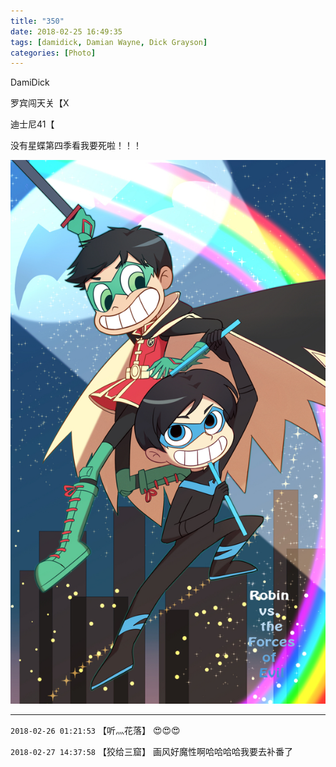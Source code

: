 ```yaml
---
title: "350"
date: 2018-02-25 16:49:35
tags: [damidick, Damian Wayne, Dick Grayson]
categories: [Photo]
---
```


<p>DamiDick</p> 
<p>罗宾闯天关【X</p> 
<p>迪士尼41【</p> 
<p>没有星蝶第四季看我要死啦！！！</p>

![](https://raw.githubusercontent.com/alicewish/meowchain247/master/img_cVZNdzJtQk9JV2RNcDJ1NGF4dG95V3IzVmVBb0FSeC93OHdOY3RWUWxJOFpkVFFQckYrSGlnPT0.jpg)

---

`2018-02-26 01:21:53` 【听灬花落】 😍😍😍

`2018-02-27 14:37:58` 【狡给三窟】 画风好魔性啊哈哈哈哈我要去补番了

